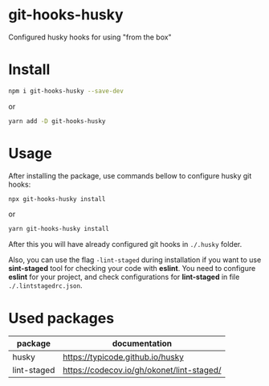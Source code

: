 # git-hooks-husky

Configured husky hooks for using "from the box"

# Install

```sh
npm i git-hooks-husky --save-dev
```

or

```sh
yarn add -D git-hooks-husky
```

# Usage

After installing the package, use commands bellow to configure husky git hooks:

```sh
npx git-hooks-husky install
```

or

```sh
yarn git-hooks-husky install
```

After this you will have already configured git hooks in `./.husky` folder.

Also, you can use the flag `-lint-staged` during installation if you want to use **sint-staged** tool for checking your code with **eslint**. You need to configure **eslint** for your project, and check configurations for **lint-staged** in file `./.lintstagedrc.json`.

# Used packages

| package     | documentation                             |
| ----------- | ----------------------------------------- |
| husky       | https://typicode.github.io/husky          |
| lint-staged | https://codecov.io/gh/okonet/lint-staged/ |
